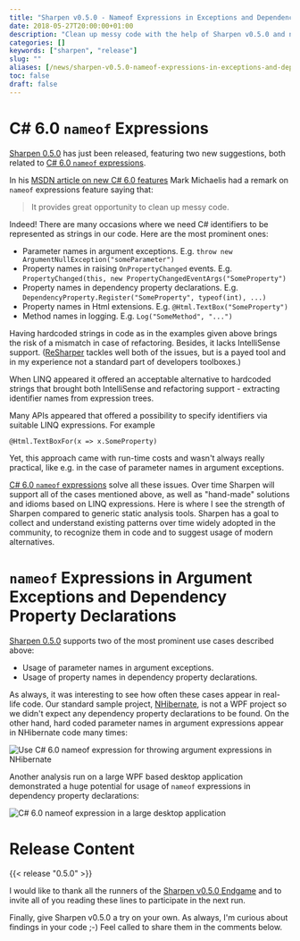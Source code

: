 ```yaml
---
title: "Sharpen v0.5.0 - Nameof Expressions in Exceptions and Dependency Properties"
date: 2018-05-27T20:00:00+01:00
description: "Clean up messy code with the help of Sharpen v0.5.0 and nameof expressions."
categories: []
keywords: ["sharpen", "release"]
slug: ""
aliases: [/news/sharpen-v0.5.0-nameof-expressions-in-exceptions-and-dependency-properties/]
toc: false
draft: false
---
```

# C# 6.0 `nameof` Expressions

[Sharpen 0.5.0](https://marketplace.visualstudio.com/items?itemName=ironcev.sharpen) has just been released, featuring two new suggestions, both related to [C# 6.0 `nameof` expressions](https://docs.microsoft.com/en-us/dotnet/csharp/language-reference/keywords/nameof). 

In his [MSDN article on new C# 6.0 features](https://msdn.microsoft.com/en-us/magazine/dn802602.aspx) Mark Michaelis had a remark on `nameof` expressions feature saying that:

> It provides great opportunity to clean up messy code.

Indeed! There are many occasions where we need C# identifiers to be represented as strings in our code. Here are the most prominent ones:

- Parameter names in argument exceptions. E.g. `throw new ArgumentNullException("someParameter")`
- Property names in raising `OnPropertyChanged` events. E.g. `PropertyChanged(this, new PropertyChangedEventArgs("SomeProperty")`
- Property names in dependency property declarations. E.g. `DependencyProperty.Register("SomeProperty", typeof(int), ...)`
- Property names in Html extensions. E.g. `@Html.TextBox("SomeProperty")`
- Method names in logging. E.g. `Log("SomeMethod", "...")`

Having hardcoded strings in code as in the examples given above brings the risk of a mismatch in case of refactoring. Besides, it lacks IntelliSense support. ([ReSharper](https://www.jetbrains.com/resharper/) tackles well both of the issues, but is a payed tool and in my experience not a standard part of developers toolboxes.)

When LINQ appeared it offered an acceptable alternative to hardcoded strings that brought both IntelliSense and refactoring support - extracting identifier names from expression trees.

Many APIs appeared that offered a possibility to specify identifiers via suitable LINQ expressions. For example

    @Html.TextBoxFor(x => x.SomeProperty)

Yet, this approach came with run-time costs and wasn't always really practical, like e.g. in the case of parameter names in argument exceptions.

[C# 6.0 `nameof` expressions](https://docs.microsoft.com/en-us/dotnet/csharp/language-reference/keywords/nameof) solve all these issues. Over time Sharpen will support all of the cases mentioned above, as well as "hand-made" solutions and idioms based on LINQ expressions. Here is where I see the strength of Sharpen compared to generic static analysis tools. Sharpen has a goal to collect and understand existing patterns over time widely adopted in the community, to recognize them in code and to suggest usage of modern alternatives.

# `nameof` Expressions in Argument Exceptions and Dependency Property Declarations

[Sharpen 0.5.0](https://marketplace.visualstudio.com/items?itemName=ironcev.sharpen) supports two of the most prominent use cases described above:

- Usage of parameter names in argument exceptions.
- Usage of property names in dependency property declarations.

As always, it was interesting to see how often these cases appear in real-life code. Our standard sample project, [NHibernate](http://nhibernate.info/), is not a WPF project so we didn't expect any dependency property declarations to be found. On the other hand, hard coded parameter names in argument expressions appear in NHibernate code many times:

![Use C# 6.0 nameof expression for throwing argument expressions in NHibernate](/images/blog/sharpen-v0.5.0-nameof-expressions-in-exceptions-and-dependency-properties/use-csharp-6-nameof-expression-for-throwing-argument-exceptions-in-nhibernate.png )

Another analysis run on a large WPF based desktop application demonstrated a huge potential for usage of `nameof` expressions in dependency property declarations:

![C# 6.0 nameof expression in a large desktop application](/images/blog/sharpen-v0.5.0-nameof-expressions-in-exceptions-and-dependency-properties/csharp-6-nameof-expression-in-a-large-desktop-application.png )

# Release Content
{{< release "0.5.0" >}}

I would like to thank all the runners of the [Sharpen v0.5.0 Endgame](https://github.com/sharpenrocks/Sharpen/wiki/Endgame-for-v0.5.0) and to invite all of you reading these lines to participate in the next run.

Finally, give Sharpen v0.5.0 a try on your own. As always, I'm curious about findings in your code ;-) Feel called to share them in the comments below.